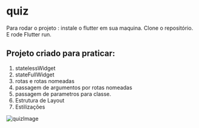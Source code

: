 # quiz

Para rodar o projeto :
instale o flutter em sua maquina.
Clone o repositório.
E rode Flutter run.

## Projeto criado para praticar:

1. statelessWidget
2. stateFullWidget
3. rotas e rotas nomeadas
4. passagem de argumentos por rotas nomeadas
5. passagem de parametros para  classe.
6. Estrutura de Layout
7. Estilizações


![quizImage](https://github.com/Luizfelippepucca/quizFlutter/assets/52139246/9e5e4b30-4dc7-4109-bedd-b4d88db8f57f)

